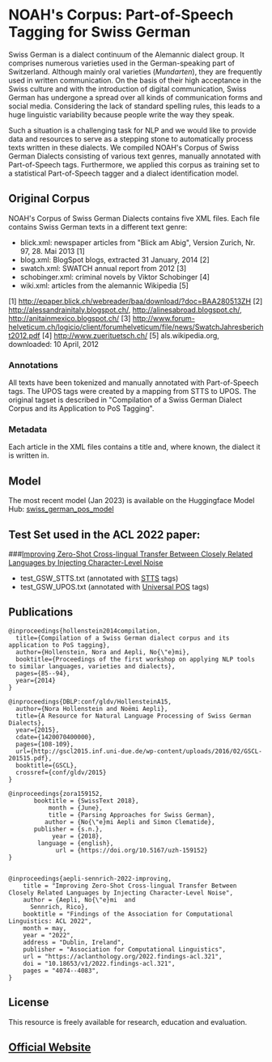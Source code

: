 # NOAH's Corpus: Part-of-Speech Tagging for Swiss German

Swiss German is a dialect continuum of the Alemannic dialect group. It comprises numerous varieties used in the German-speaking part of Switzerland. Although mainly oral varieties (_Mundarten_), they are frequently used in written communication. On the basis of their high acceptance in the Swiss culture and with the introduction of digital communication, Swiss German has undergone a spread over all kinds of communication forms and social media. Considering the lack of standard spelling rules, this leads to a huge linguistic variability because people write the way they speak. 

Such a situation is a challenging task for NLP and we would like to provide data and resources to serve as a stepping stone to automatically process texts written in these dialects. We compiled NOAH's Corpus of Swiss German Dialects consisting of various text genres, manually annotated with Part-of-Speech tags. Furthermore, we applied this corpus as training set to a statistical Part-of-Speech tagger and a dialect identification model.

## Original Corpus

NOAH's Corpus of Swiss German Dialects contains five XML files.
Each file contains Swiss German texts in a different text genre:
- blick.xml: newspaper articles from "Blick am Abig", Version Zurich, Nr. 97, 28. Mai 2013 [1]
- blog.xml: BlogSpot blogs, extracted 31 January, 2014 [2]
- swatch.xml: SWATCH annual report from 2012 [3]
- schobinger.xml: criminal novels by Viktor Schobinger [4]
- wiki.xml: articles from the alemannic Wikipedia [5]

[1] http://epaper.blick.ch/webreader/baa/download/?doc=BAA280513ZH
[2] http://alessandrainitaly.blogspot.ch/, http://alinesabroad.blogspot.ch/, http://anitainmexico.blogspot.ch/
[3] http://www.forum-helveticum.ch/logicio/client/forumhelveticum/file/news/SwatchJahresbericht2012.pdf
[4] http://www.zuerituetsch.ch/
[5] als.wikipedia.org, downloaded: 10 April, 2012

### Annotations

All texts have been tokenized and manually annotated with Part-of-Speech tags. The UPOS tags were created by a mapping from STTS to UPOS.
The original tagset is described in "Compilation of a Swiss German Dialect Corpus and its Application to PoS Tagging".

### Metadata

Each article in the XML files contains a title and, where known, the dialect it is written in.

## Model

The most recent model (Jan 2023) is available on the Huggingface Model Hub: [swiss_german_pos_model](https://huggingface.co/noeminaepli/swiss_german_pos_model)

## Test Set used in the ACL 2022 paper:
###[Improving Zero-Shot Cross-lingual Transfer Between Closely Related Languages by Injecting Character-Level Noise](https://noe-eva.github.io/publication/acl22/)

- test_GSW_STTS.txt (annotated with [STTS](https://www.ims.uni-stuttgart.de/forschung/ressourcen/lexika/germantagsets/) tags)
- test_GSW_UPOS.txt (annotated with [Universal POS](https://www.ims.uni-stuttgart.de/forschung/ressourcen/lexika/germantagsets/) tags)



## Publications

```
@inproceedings{hollenstein2014compilation,
  title={Compilation of a Swiss German dialect corpus and its application to PoS tagging},
  author={Hollenstein, Nora and Aepli, No{\"e}mi},
  booktitle={Proceedings of the first workshop on applying NLP tools to similar languages, varieties and dialects},
  pages={85--94},
  year={2014}
}

@inproceedings{DBLP:conf/gldv/HollensteinA15,
  author={Nora Hollenstein and Noëmi Aepli},
  title={A Resource for Natural Language Processing of Swiss German Dialects},
  year={2015},
  cdate={1420070400000},
  pages={108-109},
  url={http://gscl2015.inf.uni-due.de/wp-content/uploads/2016/02/GSCL-201515.pdf},
  booktitle={GSCL},
  crossref={conf/gldv/2015}
}

@inproceedings{zora159152,
       booktitle = {SwissText 2018},
           month = {June},
           title = {Parsing Approaches for Swiss German},
          author = {No{\"e}mi Aepli and Simon Clematide},
       publisher = {s.n.},
            year = {2018},
        language = {english},
             url = {https://doi.org/10.5167/uzh-159152}
}


@inproceedings{aepli-sennrich-2022-improving,
    title = "Improving Zero-Shot Cross-lingual Transfer Between Closely Related Languages by Injecting Character-Level Noise",
    author = {Aepli, No{\"e}mi  and
      Sennrich, Rico},
    booktitle = "Findings of the Association for Computational Linguistics: ACL 2022",
    month = may,
    year = "2022",
    address = "Dublin, Ireland",
    publisher = "Association for Computational Linguistics",
    url = "https://aclanthology.org/2022.findings-acl.321",
    doi = "10.18653/v1/2022.findings-acl.321",
    pages = "4074--4083",
}

```


## License

This resource is freely available for research, education and evaluation. 



## [Official Website](https://noe-eva.github.io/NOAH-Corpus/)

